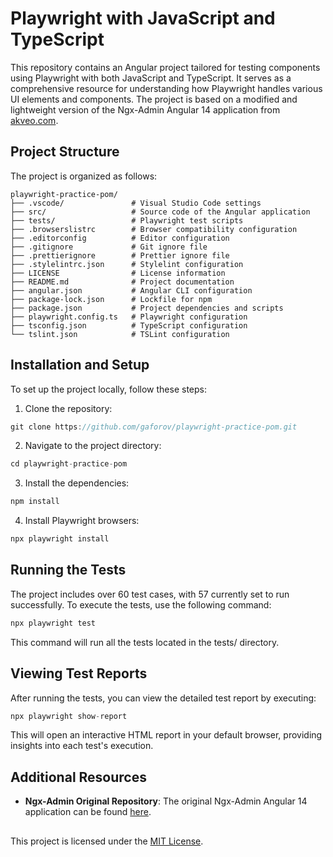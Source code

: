 # Playwright with JavaScript and TypeScript

This repository contains an Angular project tailored for testing components using Playwright with both JavaScript and TypeScript. It serves as a comprehensive resource for understanding how Playwright handles various UI elements and components. The project is based on a modified and lightweight version of the Ngx-Admin Angular 14 application from [akveo.com](https://github.com/akveo/ngx-admin).

## Project Structure

The project is organized as follows:

```plaintext
playwright-practice-pom/
├── .vscode/               # Visual Studio Code settings
├── src/                   # Source code of the Angular application
├── tests/                 # Playwright test scripts
├── .browserslistrc        # Browser compatibility configuration
├── .editorconfig          # Editor configuration
├── .gitignore             # Git ignore file
├── .prettierignore        # Prettier ignore file
├── .stylelintrc.json      # Stylelint configuration
├── LICENSE                # License information
├── README.md              # Project documentation
├── angular.json           # Angular CLI configuration
├── package-lock.json      # Lockfile for npm
├── package.json           # Project dependencies and scripts
├── playwright.config.ts   # Playwright configuration
├── tsconfig.json          # TypeScript configuration
└── tslint.json            # TSLint configuration
```

## Installation and Setup
To set up the project locally, follow these steps:

1. Clone the repository:

``` javascript
git clone https://github.com/gaforov/playwright-practice-pom.git
```
2. Navigate to the project directory:
``` javascript
cd playwright-practice-pom
```

3. Install the dependencies:

``` javascript
npm install
```
4. Install Playwright browsers:

``` javascript
npx playwright install
```
## Running the Tests
The project includes over 60 test cases, with 57 currently set to run successfully. To execute the tests, use the following command:

``` javascript
npx playwright test
```
This command will run all the tests located in the tests/ directory.

## Viewing Test Reports
After running the tests, you can view the detailed test report by executing:

``` javascript
npx playwright show-report
```
This will open an interactive HTML report in your default browser, providing insights into each test's execution.

## Additional Resources

- **Ngx-Admin Original Repository**: The original Ngx-Admin Angular 14 application can be found [here](https://github.com/akveo/ngx-admin).

##

This project is licensed under the [MIT License](https://opensource.org/licenses/MIT). 